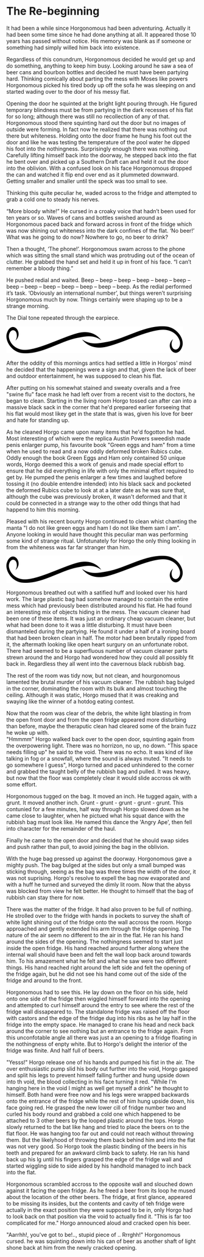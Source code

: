# The Re-beginning

It had been a while since Horgonomous had been adventuring. Actually it had been some time since he had done anything at all. It appeared those 10 years has passed without notice. His memory was blank as if someone or something had simply willed him back into existence.

Regardless of this conundrum, Horgonomous decided he would get up and do something, anything to keep him busy. Looking around he saw a sea of beer cans and bourbon bottles and decided he must have been partying hard. Thinking comically about parting the mess with Moses like powers Horgonomous picked his tired body up off the sofa he was sleeping on and started wading over to the door of his messy flat.

Opening the door he squinted at the bright light pouring through. He figured temporary blindness must be from partying in the dark recesses of his flat for so long; although there was still no recollection of any of that. Horgonomous stood there squinting hard out the door but no images of outside were forming. In fact now he realized that there was nothing out there but whiteness. Holding onto the door frame he hung his foot out the door and like he was testing the temperature of the pool water he dipped his foot into the nothingness. Surprisingly enough there was nothing. Carefully lifting himself back into the doorway, he stepped back into the flat he bent over and picked up a Southern Draft can and held it out the door into the oblivion. With a confused look on his face Horgonomous dropped the can and watched it flip end over end as it plummeted downward. Getting smaller and smaller until the speck was too small to see.

Thinking this quite peculiar he, waded across to the fridge and attempted to grab a cold one to steady his nerves.

“More bloody white!” He cursed in a croaky voice that hadn’t been used for ten years or so. Waves of cans and bottles swished around as Horgonomous paced back and forward across in front of the fridge which was now shining out whiteness into the dark confines of the flat. ‘No beer!’ What was he going to do now? Nowhere to go, no beer to drink?

Then a thought, ‘The phone!’. Horgonomous swam across to the phone which was sitting the small stand which was protruding out of the ocean of clutter. He grabbed the hand set and held it up in front of his face. “I can’t remember a bloody thing.”

He pushed redial and waited. Beep – beep – beep – beep – beep – beep – beep – beep – beep – beep – beep – beep – beep. As the redial performed it’s task. ‘Obviously an international number’, but things weren’t surprising Horgonomous much by now. Things certainly were shaping up to be a strange morning.

The Dial tone repeated through the earpiece.

![](.gitbook/assets/divider%20%281%29.svg)

After the oddity of this mornings antics had settled a little in Horgos' mind he decided that the happenings were a sign and that, given the lack of beer and outdoor entertainment, he was supposed to clean his flat.

After putting on his somewhat stained and sweaty overalls and a free "swine flu" face mask he had left over from a recent visit to the doctors, he began to clean. Starting in the living room Horgo tossed can after can into a massive black sack in the corner that he'd prepared earlier forseeing that his flat would most likey get in the state that is was, given his love for beer and hate for standing up.

As he cleaned Horgo came upon many items that he'd fogotton he had. Most interesting of which were the replica Austin Powers sweedish made penis enlarger pump, his favourite book "Green eggs and ham" from a time when he used to read and a now oddly deformed broken Rubics cube. Oddly enough the book Green Eggs and Ham only contained 50 unique words, Horgo deemed this a work of genuis and made special effort to ensure that he did everything in life with only the minimal effort required to get by. He pumped the penis enlarger a few times and laughed before tossing it \(no double entendre intended\) into his black sack and pocketed the deformed Rubics cube to look at at a later date as he was sure that, although the cube was previously broken, it wasn't deformed and that it could be connected in a strange way to the other odd things that had happend to him this morning.

Pleased with his recent bounty Horgo continued to clean whist chanting the manta "I do not like green eggs and ham I do not like them sam I am". Anyone looking in would have thought this peculiar man was performing some kind of strange ritual. Unfotunately for Horgo the only thing looking in from the whiteness was far far stranger than him.

![](.gitbook/assets/divider%20%281%29.svg)

Horgonomous breathed out with a satified huff and looked over his hard work. The large plastic bag had somehow managed to contain the entire mess which had previously been distributed around his flat. He had found an interesting mix of objects hiding in the mess. The vacuum cleaner had been one of these items. It was just an ordinary cheap vacuum cleaner, but what had been done to it was a little disturbing. It must have been dismanteled during the partying. He found it under a half of a ironing board that had been broken clean in half. The motor had been brutally ripped from it, the aftermath looking like open heart surgury on an unfortunate robot. There had seemed to be a superfluous number of vacuum cleaner parts strewn around the and Horgo had wondered how they could all possibly fit back in. Regardless they all went into the cavernous black rubbish bag.

The rest of the room was tidy now, but not clean, and hourgonomous lamented the brutal murder of his vacuum cleaner. The rubbish bag bulged in the corner, dominating the room with its bulk and almost touching the ceiling. Although it was static, Horgo mused that it was creaking and swaying like the winner of a hotdog eating contest.

Now that the room was clear of the debris, the white light blasting in from the open front door and from the open fridge appeared more disturbing than before, maybe the theraputic clean had cleared some of the brain fuzz he woke up with.  
"Hmmmm" Horgo walked back over to the open door, squinting again from the overpowering light. There was no horrizon, no up, no down. "This space needs filling up" he said to the void. There was no echo. It was kind of like talking in fog or a snowfall, where the sound is always muted. "It needs to go somewhere I guess", Horgo turned and paced unhindered to the corner and grabbed the taught belly of the rubbish bag and pulled. It was heavy, but now that the floor was completely clear it would slide accross ok with some effort.

Horgonomous tugged on the bag. It moved an inch. He tugged again, with a grunt. It moved another inch. Grunt - grunt - grunt - grunt - grunt. This contunied for a few minutes, half way through Horgo slowed down as he came close to laughter, when he pictued what his squat dance with the rubbish bag must look like. He named this dance the 'Angry Ape', then fell into character for the remainder of the haul.

Finally he came to the open door and decided that he should swap sides and push rather than pull, to avoid joining the bag in the oblivion.

With the huge bag pressed up against the doorway. Horgonomous gave a mighty push. The bag bulged at the sides but only a small bumped was sticking through, seeing as the bag was three times the width of the door, it was not suprising. Horgo's resolve to expell the bag now evaporated and with a huff he turned and surveyed the dimly lit room. Now that the abyss was blocked from view he felt better. He thought to himself that the bag of rubbish can stay there for now.

There was the matter of the fridge. It had also proven to be full of nothing. He strolled over to the fridge with hands in pockets to survey the shaft of white light shining out of the fridge onto the wall accross the room. Horgo approached and gently extended his arm through the fridge opening. The nature of the air seem no different to the air in the flat. He ran his hand around the sides of the opening. The nothingness seemed to start just inside the open fridge. His hand reached around further along where the internal wall should have been and felt the wall loop back around towards him. To his amazement what he felt and what he saw were two different things. His hand reached right around the left side and felt the opening of the fridge again, but he did not see his hand come out of the side of the fridge and around to the front.

Horgonomous had to see this. He lay down on the floor on his side, held onto one side of the fridge then wiggled himself forward into the opening and attempted to curl himself around the entry to see where the rest of the fridge wall dissapeared to. The standalone fridge was raised off the floor with castors and the edge of the fridge dug into his ribs as he lay half in the fridge into the empty space. He managed to crane his head and neck back around the corner to see nothing but an entrance to the fridge again. From this unconfotable angle all there was just a an opening to a fridge floating in the nothingness of enpty white. But to Horgo's delight the interior of the fridge was finite. And half full of beers.

"Yesss!" Horgo release one of his hands and pumped his fist in the air. The over enthusiastic pump slid his body out further into the void, Horgo gasped and split his legs to prevent himself falling further and hung upside down into th void, the blood collecting in his face turning it red. "While I'm hanging here in the void I might as well get myself a drink" he thought to himself. Both hand were free now and his legs were wrapped backwards onto the entrance of the fridge while the rest of him hung upside down, his face going red. He grasped the new lower cill of fridge number two and curled his body round and grabbed a cold one which happened to be attached to 3 other beers by the looped plastic around the tops. Horgo slowly returned to the bat like hang and tried to place the beers on to the flat floor. He was hanging too far out and could not reach without throwing them. But the likelyhood of throwing them back behind him and into the flat was not very good. So Horgo took the plastic binding of the beers in his teeth and prepared for an awkward climb back to safety. He ran his hand back up his lg until his fingers grasped the edge of the fridge wall and started wiggling side to side aided by his handhold managed to inch back into the flat.

Horgonomous scrambled accross to the opposite wall and slouched down against it facing the open fridge. As he freed a beer from its loop he mused about the location of the other beers. The fridge, at first glance, appeared to be missing its insides, but the contents and cavity of teh fridge were actually in the exact position they were supposed to be in, only Horgo had to look back on that position via the void to actually find it. "This is far too complicated for me." Horgo announced aloud and cracked open his beer.

"Aarrhh!, you've got to be!.., stupid piece of .. Rrrghh!" Horgonomous cursed. he was squinting down into his can of beer as another shaft of light shone back at him from the newly cracked opening.

